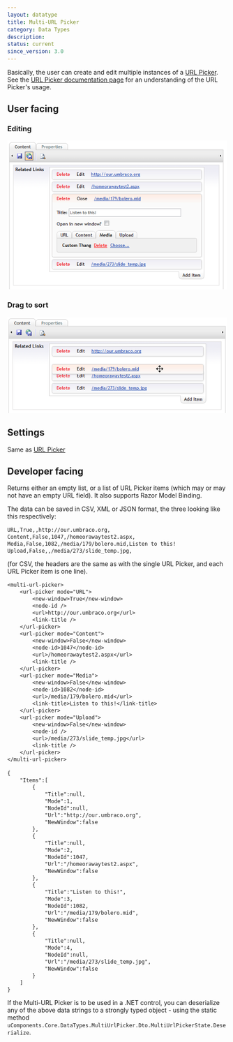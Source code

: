 ```yaml
---
layout: datatype
title: Multi-URL Picker
category: Data Types
description:
status: current
since_version: 3.0
---
```


Basically, the user can create and edit multiple instances of a [URL Picker](/data-types/url-picker).  See the [URL Picker documentation page](/data-types/url-picker) for an understanding of the URL Picker's usage.

## User facing ##
### Editing ###
![List](List%201.PNG)
### Drag to sort ###
![Drag to sort](Drag-Sort.PNG)

## Settings ##
Same as [URL Picker](/data-types/url-picker)

## Developer facing ##
Returns either an empty list, or a list of URL Picker items (which may or may not have an empty URL field).  It also supports Razor Model Binding.

The data can be saved in CSV, XML or JSON format, the three looking like this respectively:

    URL,True,,http://our.umbraco.org,
    Content,False,1047,/homeorawaytest2.aspx,
    Media,False,1082,/media/179/bolero.mid,Listen to this!
    Upload,False,,/media/273/slide_temp.jpg,
(for CSV, the headers are the same as with the single URL Picker, and each URL Picker item is one line).

    <multi-url-picker>
        <url-picker mode="URL">
            <new-window>True</new-window>
            <node-id />
            <url>http://our.umbraco.org</url>
            <link-title />
        </url-picker>
        <url-picker mode="Content">
            <new-window>False</new-window>
            <node-id>1047</node-id>
            <url>/homeorawaytest2.aspx</url>
            <link-title />
        </url-picker>
        <url-picker mode="Media">
            <new-window>False</new-window>
            <node-id>1082</node-id>
            <url>/media/179/bolero.mid</url>
            <link-title>Listen to this!</link-title>
        </url-picker>
        <url-picker mode="Upload">
            <new-window>False</new-window>
            <node-id />
            <url>/media/273/slide_temp.jpg</url>
            <link-title />
        </url-picker>
    </multi-url-picker>

    {
        "Items":[
            {
                "Title":null,
                "Mode":1,
                "NodeId":null,
                "Url":"http://our.umbraco.org",
                "NewWindow":false
            },
            {
                "Title":null,
                "Mode":2,
                "NodeId":1047,
                "Url":"/homeorawaytest2.aspx",
                "NewWindow":false
            },
            {
                "Title":"Listen to this!",
                "Mode":3,
                "NodeId":1082,
                "Url":"/media/179/bolero.mid",
                "NewWindow":false
            },
            {
                "Title":null,
                "Mode":4,
                "NodeId":null,
                "Url":"/media/273/slide_temp.jpg",
                "NewWindow":false
            }
        ]
    }

If the Multi-URL Picker is to be used in a .NET control, you can deserialize any of the above data strings to a strongly typed object - using the static method `uComponents.Core.DataTypes.MultiUrlPicker.Dto.MultiUrlPickerState.Deserialize`.